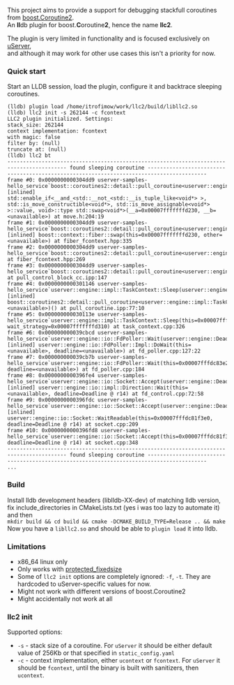 This project aims to provide a support for debugging stackfull coroutines
from [boost.Coroutine2](https://www.boost.org/doc/libs/1_81_0/libs/coroutine2/doc/html/index.html). <br>
An **ll**db plugin for boost.**C**oroutine**2**, hence the name **llc2**.

The plugin is very limited in functionality and is focused exclusively
on [uServer](https://github.com/userver-framework/userver), <br>
and although it may work for other use cases this isn't a priority for now.

### Quick start

Start an LLDB session, load the plugin, configure it and backtrace sleeping coroutines.

```
(lldb) plugin load /home/itrofimow/work/llc2/build/libllc2.so
(lldb) llc2 init -s 262144 -c fcontext
LLC2 plugin initialized. Settings:
stack_size: 262144
context implementation: fcontext
with magic: false
filter by: (null)
truncate at: (null)
(lldb) llc2 bt 
----------------------------------------------------------------------------------------- found sleeping coroutine -----------------------------------------------------------------------------------------
frame #0: 0x0000000000304dd9 userver-samples-hello_service`boost::coroutines2::detail::pull_coroutine<userver::engine::impl::TaskContext*>::control_block::resume() [inlined] std::enable_if<__and_<std::__not_<std::__is_tuple_like<void*> >, std::is_move_constructible<void*>, std::is_move_assignable<void*> >::value, void>::type std::swap<void*>(__a=0x00007fffffffd230, __b=<unavailable>) at move.h:204:19
frame #1: 0x0000000000304dd9 userver-samples-hello_service`boost::coroutines2::detail::pull_coroutine<userver::engine::impl::TaskContext*>::control_block::resume() [inlined] boost::context::fiber::swap(this=0x00007fffffffd230, other=<unavailable>) at fiber_fcontext.hpp:335
frame #2: 0x0000000000304dd9 userver-samples-hello_service`boost::coroutines2::detail::pull_coroutine<userver::engine::impl::TaskContext*>::control_block::resume() at fiber_fcontext.hpp:269
frame #3: 0x0000000000304dd9 userver-samples-hello_service`boost::coroutines2::detail::pull_coroutine<userver::engine::impl::TaskContext*>::control_block::resume(this=0x00007fffffffd230) at pull_control_block_cc.ipp:147
frame #4: 0x0000000000301146 userver-samples-hello_service`userver::engine::impl::TaskContext::Sleep(userver::engine::impl::WaitStrategy&) [inlined] boost::coroutines2::detail::pull_coroutine<userver::engine::impl::TaskContext*>::operator(this=<unavailable>)() at pull_coroutine.ipp:77:10
frame #5: 0x000000000030113e userver-samples-hello_service`userver::engine::impl::TaskContext::Sleep(this=0x00007fffdc831400, wait_strategy=0x00007fffffffd310) at task_context.cpp:326
frame #6: 0x000000000039cbcd userver-samples-hello_service`userver::engine::io::FdPoller::Wait(userver::engine::Deadline) [inlined] userver::engine::io::FdPoller::Impl::DoWait(this=<unavailable>, deadline=<unavailable>) at fd_poller.cpp:127:22
frame #7: 0x000000000039cb7b userver-samples-hello_service`userver::engine::io::FdPoller::Wait(this=0x00007fffdc83e200, deadline=<unavailable>) at fd_poller.cpp:184
frame #8: 0x0000000000396fe4 userver-samples-hello_service`userver::engine::io::Socket::Accept(userver::engine::Deadline) [inlined] userver::engine::io::impl::Direction::Wait(this=<unavailable>, deadline=Deadline @ r14) at fd_control.cpp:72:58
frame #9: 0x0000000000396fdc userver-samples-hello_service`userver::engine::io::Socket::Accept(userver::engine::Deadline) [inlined] userver::engine::io::Socket::WaitReadable(this=0x00007fffdc81f3e0, deadline=Deadline @ r14) at socket.cpp:209
frame #10: 0x0000000000396fd8 userver-samples-hello_service`userver::engine::io::Socket::Accept(this=0x00007fffdc81f3e0, deadline=Deadline @ r14) at socket.cpp:348
----------------------------------------------------------------------------------------- found sleeping coroutine -----------------------------------------------------------------------------------------
...
```

### Build

Install lldb development headers (liblldb-XX-dev) of matching lldb version, <br>
fix include_directories in CMakeLists.txt (yes i was too lazy to automate it) and then <br>
`mkdir build && cd build && cmake -DCMAKE_BUILD_TYPE=Release .. && make` <br>
Now you have a `libllc2.so` and should be able to `plugin load` it into lldb.

### Limitations

* x86_64 linux only
* Only works
  with [protected_fixedsize](https://www.boost.org/doc/libs/1_81_0/libs/coroutine2/doc/html/coroutine2/stack/protected_fixedsize.html)
* Some of `llc2 init` options are completely ignored: `-f`, `-t`. They are hardcoded to uServer-specific values for now.
* Might not work with different versions of boost.Coroutine2
* Might accidentally not work at all

### llc2 init

Supported options:

* `-s` - stack size of a coroutine. For `uServer` it should be either default value of 256Kb or that specified
  in `static_config.yaml`
* `-c` - context implementation, either `ucontext` or `fcontext`. For `uServer` it should be `fcontext`, until the
  binary is built with sanitizers, then `ucontext`.
